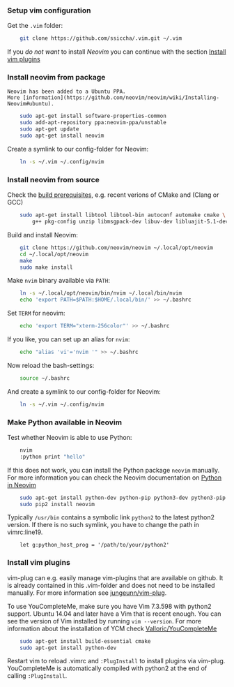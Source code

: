 ### Setup vim configuration
Get the `.vim` folder:
```sh
    git clone https://github.com/ssiccha/.vim.git ~/.vim
```

If you *do not want* to install *Neovim* you can continue with the section [Install vim plugins](https://github.com/ssiccha/.vim#install-vim-plugins)

### Install neovim from package
    Neovim has been added to a Ubuntu PPA.
    More [information](https://github.com/neovim/neovim/wiki/Installing-Neovim#ubuntu).
```sh
    sudo apt-get install software-properties-common
    sudo add-apt-repository ppa:neovim-ppa/unstable
    sudo apt-get update
    sudo apt-get install neovim
```

Create a symlink to our config-folder for Neovim:
```sh
    ln -s ~/.vim ~/.config/nvim
```

### Install neovim from source
Check the [build prerequisites](https://github.com/neovim/neovim/wiki/Building-Neovim#build-prerequisites),
e.g. recent verions of CMake and (Clang or GCC)
```sh
    sudo apt-get install libtool libtool-bin autoconf automake cmake \
        g++ pkg-config unzip libmsgpack-dev libuv-dev libluajit-5.1-dev
```

Build and install Neovim:
```sh
    git clone https://github.com/neovim/neovim ~/.local/opt/neovim
    cd ~/.local/opt/neovim
    make
    sudo make install
```

Make `nvim` binary available via `PATH`:
```sh
    ln -s ~/.local/opt/neovim/bin/nvim ~/.local/bin/nvim
    echo 'export PATH=$PATH:$HOME/.local/bin/' >> ~/.bashrc
```
Set `TERM` for neovim:
```sh
    echo 'export TERM="xterm-256color"' >> ~/.bashrc
```
If you like, you can set up an alias for `nvim`:
```sh
    echo "alias 'vi'='nvim '" >> ~/.bashrc
```
Now reload the bash-settings:
```sh
    source ~/.bashrc
```

And create a symlink to our config-folder for Neovim:
```sh
    ln -s ~/.vim ~/.config/nvim
```

### Make Python available in Neovim
Test whether Neovim is able to use Python:
```sh
    nvim
    :python print "hello"
```

If this does not work, you can install the Python package `neovim` manually.
For more information you can check the Neovim documentation on
[Python in Neovim](https://neovim.io/doc/user/nvim_python.html)
```sh
    sudo apt-get install python-dev python-pip python3-dev python3-pip
    sudo pip2 install neovim
```

Typically `/usr/bin` contains a symbolic link `python2` to the latest python2 version.
If there is no such symlink, you have to change the path in vimrc:line19.
```vim
    let g:python_host_prog = '/path/to/your/python2'
```

### Install vim plugins
vim-plug can e.g. easily manage vim-plugins that are available on github.
It is already contained in this .vim-folder and does not need to be installed manually.
For more information see [jungeunn/vim-plug](https://github.com/junegunn/vim-plug).

To use YouCompleteMe, make sure you have Vim 7.3.598 with python2 support.
Ubuntu 14.04 and later have a Vim that is recent enough.
You can see the version of Vim installed by running `vim --version`.
For more information about the installation of YCM check
[Valloric/YouCompleteMe](https://github.com/Valloric/YouCompleteMe#ubuntu-linux-x64-installation)
```sh
    sudo apt-get install build-essential cmake
    sudo apt-get install python-dev
```

Restart vim to reload .vimrc and `:PlugInstall` to install plugins via vim-plug.
YouCompleteMe is automatically compiled with python2 at the end of calling `:PlugInstall`.
